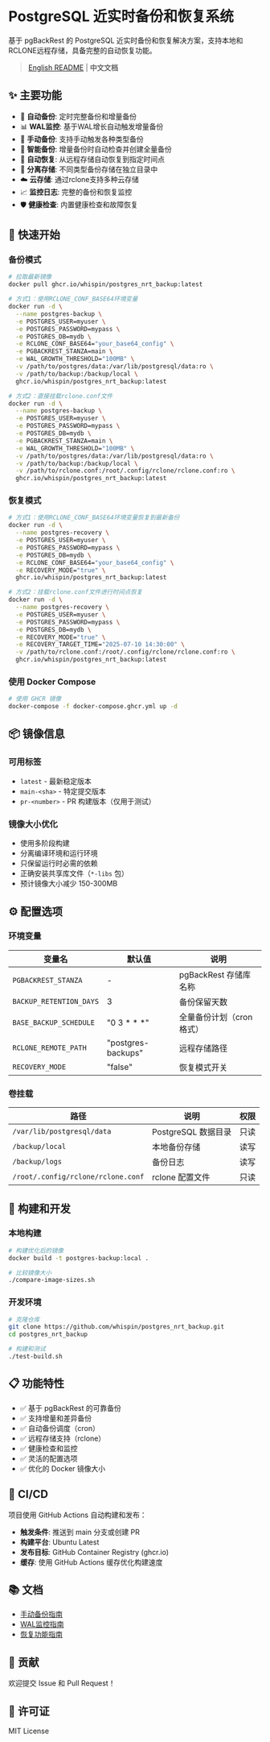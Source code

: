 # PostgreSQL 近实时备份和恢复系统

基于 pgBackRest 的 PostgreSQL 近实时备份和恢复解决方案，支持本地和RCLONE远程存储，具备完整的自动恢复功能。

> [English README](README.md) | **中文文档**

## ✨ 主要功能

- 🔄 **自动备份**: 定时完整备份和增量备份
- 📊 **WAL监控**: 基于WAL增长自动触发增量备份
- 🎯 **手动备份**: 支持手动触发各种类型备份
- 🧠 **智能备份**: 增量备份时自动检查并创建全量备份
- 🔧 **自动恢复**: 从远程存储自动恢复到指定时间点
- 📁 **分离存储**: 不同类型备份存储在独立目录中
- ☁️ **云存储**: 通过rclone支持多种云存储
- 📈 **监控日志**: 完整的备份和恢复监控
- 🛡️ **健康检查**: 内置健康检查和故障恢复

## 🚀 快速开始

### 备份模式

```bash
# 拉取最新镜像
docker pull ghcr.io/whispin/postgres_nrt_backup:latest

# 方式1：使用RCLONE_CONF_BASE64环境变量
docker run -d \
  --name postgres-backup \
  -e POSTGRES_USER=myuser \
  -e POSTGRES_PASSWORD=mypass \
  -e POSTGRES_DB=mydb \
  -e RCLONE_CONF_BASE64="your_base64_config" \
  -e PGBACKREST_STANZA=main \
  -e WAL_GROWTH_THRESHOLD="100MB" \
  -v /path/to/postgres/data:/var/lib/postgresql/data:ro \
  -v /path/to/backup:/backup/local \
  ghcr.io/whispin/postgres_nrt_backup:latest

# 方式2：直接挂载rclone.conf文件
docker run -d \
  --name postgres-backup \
  -e POSTGRES_USER=myuser \
  -e POSTGRES_PASSWORD=mypass \
  -e POSTGRES_DB=mydb \
  -e PGBACKREST_STANZA=main \
  -e WAL_GROWTH_THRESHOLD="100MB" \
  -v /path/to/postgres/data:/var/lib/postgresql/data:ro \
  -v /path/to/backup:/backup/local \
  -v /path/to/rclone.conf:/root/.config/rclone/rclone.conf:ro \
  ghcr.io/whispin/postgres_nrt_backup:latest
```

### 恢复模式

```bash
# 方式1：使用RCLONE_CONF_BASE64环境变量恢复到最新备份
docker run -d \
  --name postgres-recovery \
  -e POSTGRES_USER=myuser \
  -e POSTGRES_PASSWORD=mypass \
  -e POSTGRES_DB=mydb \
  -e RCLONE_CONF_BASE64="your_base64_config" \
  -e RECOVERY_MODE="true" \
  ghcr.io/whispin/postgres_nrt_backup:latest

# 方式2：挂载rclone.conf文件进行时间点恢复
docker run -d \
  --name postgres-recovery \
  -e POSTGRES_USER=myuser \
  -e POSTGRES_PASSWORD=mypass \
  -e POSTGRES_DB=mydb \
  -e RECOVERY_MODE="true" \
  -e RECOVERY_TARGET_TIME="2025-07-10 14:30:00" \
  -v /path/to/rclone.conf:/root/.config/rclone/rclone.conf:ro \
  ghcr.io/whispin/postgres_nrt_backup:latest
```

### 使用 Docker Compose

```bash
# 使用 GHCR 镜像
docker-compose -f docker-compose.ghcr.yml up -d
```

## 📦 镜像信息

### 可用标签
- `latest` - 最新稳定版本
- `main-<sha>` - 特定提交版本
- `pr-<number>` - PR 构建版本（仅用于测试）

### 镜像大小优化
- 使用多阶段构建
- 分离编译环境和运行环境
- 只保留运行时必需的依赖
- 正确安装共享库文件（`*-libs` 包）
- 预计镜像大小减少 150-300MB

## ⚙️ 配置选项

### 环境变量

| 变量名 | 默认值 | 说明 |
|--------|--------|------|
| `PGBACKREST_STANZA` | - | pgBackRest 存储库名称 |
| `BACKUP_RETENTION_DAYS` | 3 | 备份保留天数 |
| `BASE_BACKUP_SCHEDULE` | "0 3 * * *" | 全量备份计划（cron 格式） |
| `RCLONE_REMOTE_PATH` | "postgres-backups" | 远程存储路径 |
| `RECOVERY_MODE` | "false" | 恢复模式开关 |

### 卷挂载

| 路径 | 说明 | 权限 |
|------|------|------|
| `/var/lib/postgresql/data` | PostgreSQL 数据目录 | 只读 |
| `/backup/local` | 本地备份存储 | 读写 |
| `/backup/logs` | 备份日志 | 读写 |
| `/root/.config/rclone/rclone.conf` | rclone 配置文件 | 只读 |

## 🔧 构建和开发

### 本地构建

```bash
# 构建优化后的镜像
docker build -t postgres-backup:local .

# 比较镜像大小
./compare-image-sizes.sh
```

### 开发环境

```bash
# 克隆仓库
git clone https://github.com/whispin/postgres_nrt_backup.git
cd postgres_nrt_backup

# 构建和测试
./test-build.sh
```

## 📋 功能特性

- ✅ 基于 pgBackRest 的可靠备份
- ✅ 支持增量和差异备份
- ✅ 自动备份调度（cron）
- ✅ 远程存储支持（rclone）
- ✅ 健康检查和监控
- ✅ 灵活的配置选项
- ✅ 优化的 Docker 镜像大小

## 🔄 CI/CD

项目使用 GitHub Actions 自动构建和发布：

- **触发条件**: 推送到 main 分支或创建 PR
- **构建平台**: Ubuntu Latest
- **发布目标**: GitHub Container Registry (ghcr.io)
- **缓存**: 使用 GitHub Actions 缓存优化构建速度

## 📚 文档

- [手动备份指南](MANUAL_BACKUP_GUIDE.md)
- [WAL监控指南](WAL_MONITOR_GUIDE.md)
- [恢复功能指南](RECOVERY_GUIDE.md)

## 🤝 贡献

欢迎提交 Issue 和 Pull Request！

## 📄 许可证

MIT License
